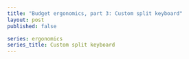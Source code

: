 ```yaml
---
title: "Budget ergonomics, part 3: Custom split keyboard"
layout: post
published: false

series: ergonomics
series_title: Custom split keyboard
---
```

